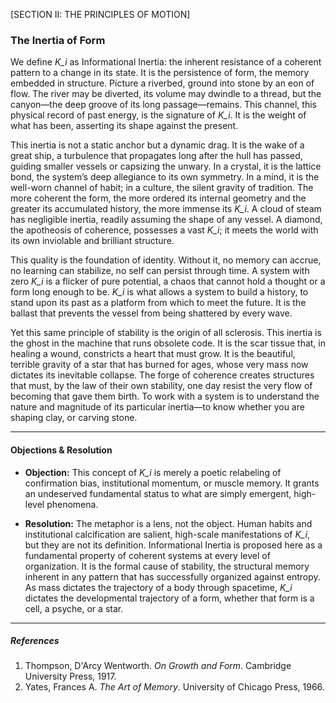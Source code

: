 [SECTION II: THE PRINCIPLES OF MOTION]

### The Inertia of Form

We define *K_i* as Informational Inertia: the inherent resistance of a coherent pattern to a change in its state. It is the persistence of form, the memory embedded in structure. Picture a riverbed, ground into stone by an eon of flow. The river may be diverted, its volume may dwindle to a thread, but the canyon—the deep groove of its long passage—remains. This channel, this physical record of past energy, is the signature of *K_i*. It is the weight of what has been, asserting its shape against the present.

This inertia is not a static anchor but a dynamic drag. It is the wake of a great ship, a turbulence that propagates long after the hull has passed, guiding smaller vessels or capsizing the unwary. In a crystal, it is the lattice bond, the system’s deep allegiance to its own symmetry. In a mind, it is the well-worn channel of habit; in a culture, the silent gravity of tradition. The more coherent the form, the more ordered its internal geometry and the greater its accumulated history, the more immense its *K_i*. A cloud of steam has negligible inertia, readily assuming the shape of any vessel. A diamond, the apotheosis of coherence, possesses a vast *K_i*; it meets the world with its own inviolable and brilliant structure.

This quality is the foundation of identity. Without it, no memory can accrue, no learning can stabilize, no self can persist through time. A system with zero *K_i* is a flicker of pure potential, a chaos that cannot hold a thought or a form long enough to be. *K_i* is what allows a system to build a history, to stand upon its past as a platform from which to meet the future. It is the ballast that prevents the vessel from being shattered by every wave.

Yet this same principle of stability is the origin of all sclerosis. This inertia is the ghost in the machine that runs obsolete code. It is the scar tissue that, in healing a wound, constricts a heart that must grow. It is the beautiful, terrible gravity of a star that has burned for ages, whose very mass now dictates its inevitable collapse. The forge of coherence creates structures that must, by the law of their own stability, one day resist the very flow of becoming that gave them birth. To work with a system is to understand the nature and magnitude of its particular inertia—to know whether you are shaping clay, or carving stone.

***

#### Objections & Resolution

*   **Objection:** This concept of *K_i* is merely a poetic relabeling of confirmation bias, institutional momentum, or muscle memory. It grants an undeserved fundamental status to what are simply emergent, high-level phenomena.

*   **Resolution:** The metaphor is a lens, not the object. Human habits and institutional calcification are salient, high-scale manifestations of *K_i*, but they are not its definition. Informational Inertia is proposed here as a fundamental property of coherent systems at every level of organization. It is the formal cause of stability, the structural memory inherent in any pattern that has successfully organized against entropy. As mass dictates the trajectory of a body through spacetime, *K_i* dictates the developmental trajectory of a form, whether that form is a cell, a psyche, or a star.

***

##### References

1.  Thompson, D'Arcy Wentworth. *On Growth and Form*. Cambridge University Press, 1917.
2.  Yates, Frances A. *The Art of Memory*. University of Chicago Press, 1966.